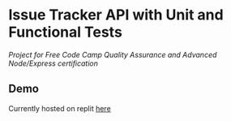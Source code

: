 # Issue Tracker API with Unit and Functional Tests
*Project for Free Code Camp Quality Assurance and Advanced Node/Express certification*

## Demo
Currently hosted on replit [here](https://fccqa-issuetracker.zenlex.repl.co/)


